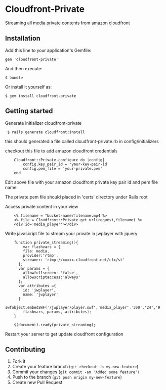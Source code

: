 # Cloudfront-Private

Streaming all media private contents from amazon cloudfront  

## Installation

Add this line to your application's Gemfile:

    gem 'cloudfront-private'

And then execute:

    $ bundle

Or install it yourself as:

    $ gem install cloudfront-private
    
## Getting started

Generate initializer cloudfront-private
 
     $ rails generate cloudfront:install
     
this should generated a file called cloudfront-private.rb in config/initializers

checkout this file to add amazon cloudfront credentials

		Cloudfront::Private.configure do |config|
			config.key_pair_id = 'your-key-pair-id'
			config.pem_file = 'your-private.pem'
		end
		
Edit above file with your amazon cloudfront private key pair id and pem file name

The private pem file should placed in 'certs' directory under Rails root
   
Access private content in your view

		<% filename = "bucket-name/filename.mp4 %> 
		<% file = Cloudfront::Private.get_url(request,filename) %>
		<div id='media_player'></div>

Write javascript file to stream your private in jwplayer with jquery

		function private_streaming(){
			var flashvars = {
		    file: media,
		    provider:'rtmp',
		    streamer: 'rtmp://xxxxx.cloudfront.net/cfx/st'    
		  };
		  var params = {
		  	allowfullscreen: 'false', 
		  	allowscriptaccess:'always'
		  };
		  var attributes ={
		  	id: 'jwplayer',
		  	name: 'jwplayer'
		  }
		  swfobject.embedSWF('/jwplayer/player.swf','media_player','300','24','9.0.115','false', 
		  	flashvars, params, attributes);  	
		}
		
		$(document).ready(private_streaming);

Restart your server to get update cloudfront configuration		
		              
## Contributing

1. Fork it
2. Create your feature branch (`git checkout -b my-new-feature`)
3. Commit your changes (`git commit -am 'Added some feature'`)
4. Push to the branch (`git push origin my-new-feature`)
5. Create new Pull Request

